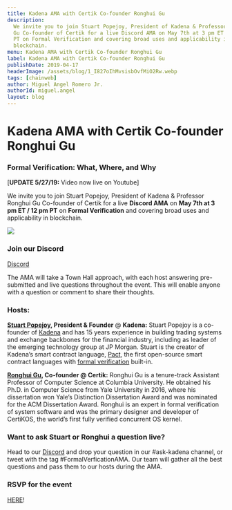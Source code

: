 ```yaml
---
title: Kadena AMA with Certik Co-founder Ronghui Gu
description:
  We invite you to join Stuart Popejoy, President of Kadena & Professor Ronghui
  Gu Co-founder of Certik for a live Discord AMA on May 7th at 3 pm ET / 12 pm
  PT on Formal Verification and covering broad uses and applicability in
  blockchain.
menu: Kadena AMA with Certik Co-founder Ronghui Gu
label: Kadena AMA with Certik Co-founder Ronghui Gu
publishDate: 2019-04-17
headerImage: /assets/blog/1_I827oIhMvsisbOvfMiO2Rw.webp
tags: [chainweb]
author: Miguel Angel Romero Jr.
authorId: miguel.angel
layout: blog
---
```


# Kadena AMA with Certik Co-founder Ronghui Gu

### Formal Verification: What, Where, and Why

[**UPDATE 5/27/19:** Video now live on Youtube]

[](https://www.youtube.com/watch?v=hftqYXBFA1g)

We invite you to join Stuart Popejoy, President of Kadena & Professor Ronghui Gu
Co-founder of Certik for a live **Discord AMA** on **May 7th at 3 pm ET / 12 pm
PT** on **Formal Verification** and covering broad uses and applicability in
blockchain.

![](/assets/blog/1_TGLKssa_3HkCvdxoEA4bHw.gif)

### Join our Discord

[Discord](http://discord.io/kadena)

The AMA will take a Town Hall approach, with each host answering pre-submitted
and live questions throughout the event. This will enable anyone with a question
or comment to share their thoughts.

### Hosts:

**[Stuart Popejoy](https://www.linkedin.com/in/stuart-popejoy-5844ab2b/),
President & Founder** @ **Kadena:** Stuart Popejoy is a co-founder of
[Kadena](http://kadena.io) and has 15 years experience in building trading
systems and exchange backbones for the financial industry, including as leader
of the emerging technology group at JP Morgan. Stuart is the creator of Kadena’s
smart contract language, [Pact](http://pact.kadena.io), the first open-source
smart contract languages with
[formal verification](/docs/blogchain/2018/pact-formal-verification-for-blockchain-smart-contracts-done-right-2018-05-11)
built-in.

**[Ronghui Gu](https://www.linkedin.com/in/guronghui/), Co-founder @ Certik:**
Ronghui Gu is a tenure-track Assistant Professor of Computer Science at Columbia
University. He obtained his Ph.D. in Computer Science from Yale University in
2016, where his dissertation won Yale’s Distinction Dissertation Award and was
nominated for the ACM Dissertation Award. Ronghui is an expert in formal
verification of system software and was the primary designer and developer of
CertiKOS, the world’s first fully verified concurrent OS kernel.

### Want to ask Stuart or Ronghui a question live?

Head to our [Discord](http://discord.io/kadena) and drop your question in our
#ask-kadena channel, or tweet with the tag #FormalVerficationAMA. Our team will
gather all the best questions and pass them to our hosts during the AMA.

### RSVP for the event

[HERE](http://bit.ly/FVkadenaAMA)!
